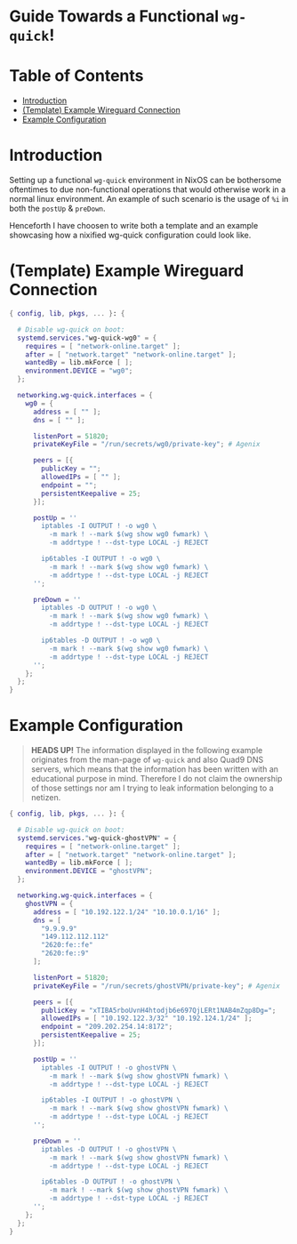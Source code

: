 # Guide Towards a Functional `wg-quick`!

# Table of Contents
- [Introduction](#introduction)
- [(Template) Example Wireguard Connection](#template-example-wireguard-connection)
- [Example Configuration](#example-configuration)

# Introduction
Setting up a functional `wg-quick` environment in NixOS can be bothersome oftentimes to due non-functional operations that would otherwise work in a normal linux environment. 
An example of such scenario is the usage of `%i` in both the `postUp` & `preDown`.

Henceforth I have choosen to write both a template and an example showcasing how a nixified wg-quick configuration could look like.

# (Template) Example Wireguard Connection
```nix
{ config, lib, pkgs, ... }: {

  # Disable wg-quick on boot:
  systemd.services."wg-quick-wg0" = {
    requires = [ "network-online.target" ];
    after = [ "network.target" "network-online.target" ];
    wantedBy = lib.mkForce [ ];
    environment.DEVICE = "wg0";
  };

  networking.wg-quick.interfaces = {
    wg0 = {
      address = [ "" ];
      dns = [ "" ];

      listenPort = 51820;
      privateKeyFile = "/run/secrets/wg0/private-key"; # Agenix

      peers = [{
        publicKey = "";
        allowedIPs = [ "" ];
        endpoint = "";
        persistentKeepalive = 25;
      }];

      postUp = ''
        iptables -I OUTPUT ! -o wg0 \
          -m mark ! --mark $(wg show wg0 fwmark) \
          -m addrtype ! --dst-type LOCAL -j REJECT

        ip6tables -I OUTPUT ! -o wg0 \
          -m mark ! --mark $(wg show wg0 fwmark) \
          -m addrtype ! --dst-type LOCAL -j REJECT
      '';

      preDown = ''
        iptables -D OUTPUT ! -o wg0 \
          -m mark ! --mark $(wg show wg0 fwmark) \
          -m addrtype ! --dst-type LOCAL -j REJECT

        ip6tables -D OUTPUT ! -o wg0 \
          -m mark ! --mark $(wg show wg0 fwmark) \
          -m addrtype ! --dst-type LOCAL -j REJECT
      '';
    };
  };
}
```

# Example Configuration
> **HEADS UP!** 
> The information displayed in the following example originates from the man-page of `wg-quick` and also Quad9 DNS servers, which means that the information has been written with an educational purpose in mind.
> Therefore I do not claim the ownership of those settings nor am I trying to leak information belonging to a netizen.

```nix
{ config, lib, pkgs, ... }: {

  # Disable wg-quick on boot:
  systemd.services."wg-quick-ghostVPN" = {
    requires = [ "network-online.target" ];
    after = [ "network.target" "network-online.target" ];
    wantedBy = lib.mkForce [ ];
    environment.DEVICE = "ghostVPN";
  };

  networking.wg-quick.interfaces = {
    ghostVPN = {
      address = [ "10.192.122.1/24" "10.10.0.1/16" ];
      dns = [
        "9.9.9.9"
        "149.112.112.112"
        "2620:fe::fe"
        "2620:fe::9"
      ];

      listenPort = 51820;
      privateKeyFile = "/run/secrets/ghostVPN/private-key"; # Agenix

      peers = [{
        publicKey = "xTIBA5rboUvnH4htodjb6e697QjLERt1NAB4mZqp8Dg=";
        allowedIPs = [ "10.192.122.3/32" "10.192.124.1/24" ];
        endpoint = "209.202.254.14:8172";
        persistentKeepalive = 25;
      }];

      postUp = ''
        iptables -I OUTPUT ! -o ghostVPN \
          -m mark ! --mark $(wg show ghostVPN fwmark) \
          -m addrtype ! --dst-type LOCAL -j REJECT

        ip6tables -I OUTPUT ! -o ghostVPN \
          -m mark ! --mark $(wg show ghostVPN fwmark) \
          -m addrtype ! --dst-type LOCAL -j REJECT
      '';

      preDown = ''
        iptables -D OUTPUT ! -o ghostVPN \
          -m mark ! --mark $(wg show ghostVPN fwmark) \
          -m addrtype ! --dst-type LOCAL -j REJECT

        ip6tables -D OUTPUT ! -o ghostVPN \
          -m mark ! --mark $(wg show ghostVPN fwmark) \
          -m addrtype ! --dst-type LOCAL -j REJECT
      '';
    };
  };
}
```
